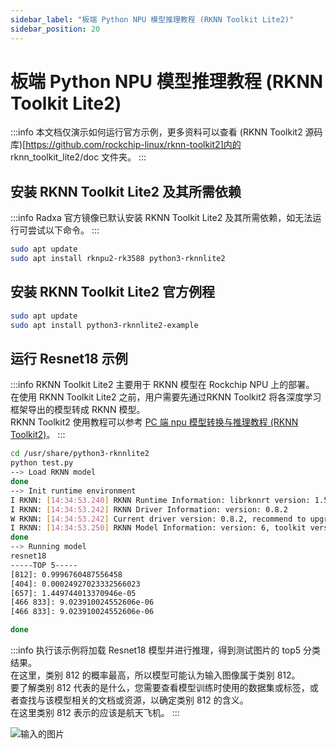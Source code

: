 ```yaml
---
sidebar_label: "板端 Python NPU 模型推理教程 (RKNN Toolkit Lite2)"
sidebar_position: 20
---
```


# 板端 Python NPU 模型推理教程 (RKNN Toolkit Lite2)

:::info
本文档仅演示如何运行官方示例，更多资料可以查看 (RKNN Toolkit2 源码库)[https://github.com/rockchip-linux/rknn-toolkit2]内的 rknn_toolkit_lite2/doc 文件夹。
:::

## 安装 RKNN Toolkit Lite2 及其所需依赖

:::info
Radxa 官方镜像已默认安装 RKNN Toolkit Lite2 及其所需依赖，如无法运行可尝试以下命令。
:::

```bash
sudo apt update
sudo apt install rknpu2-rk3588 python3-rknnlite2
```

## 安装 RKNN Toolkit Lite2 官方例程

```bash
sudo apt update
sudo apt install python3-rknnlite2-example
```

## 运行 Resnet18 示例

:::info
RKNN Toolkit Lite2 主要用于 RKNN 模型在 Rockchip NPU 上的部署。  
在使用 RKNN Toolkit Lite2 之前，用户需要先通过RKNN Toolkit2 将各深度学习框架导出的模型转成 RKNN 模型。  
RKNN Toolkit2 使用教程可以参考 [PC 端 npu 模型转换与推理教程 (RKNN Toolkit2)](./rknn-toolkit2)。
:::

```bash
cd /usr/share/python3-rknnlite2
python test.py
--> Load RKNN model
done
--> Init runtime environment
I RKNN: [14:34:53.240] RKNN Runtime Information: librknnrt version: 1.5.2 (c6b7b351a@2023-08-23T15:28:22)
I RKNN: [14:34:53.242] RKNN Driver Information: version: 0.8.2
W RKNN: [14:34:53.242] Current driver version: 0.8.2, recommend to upgrade the driver to the new version: >= 0.8.8
I RKNN: [14:34:53.250] RKNN Model Information: version: 6, toolkit version: 1.5.2-source_code(compiler version: 1.5.2 (71720f3fc@2023-08-21T09:35:42)), target: RKNPU v2, target platform: rk3588, framework name: PyTorch, framework layout: NCHW, model inference type: static_shape
done
--> Running model
resnet18
-----TOP 5-----
[812]: 0.9996760487556458
[404]: 0.00024927023332566023
[657]: 1.449744013370946e-05
[466 833]: 9.023910024552606e-06
[466 833]: 9.023910024552606e-06

done
```

:::info
执行该示例将加载 Resnet18 模型并进行推理，得到测试图片的 top5 分类结果。  
在这里，类别 812 的概率最高，所以模型可能认为输入图像属于类别 812。  
要了解类别 812 代表的是什么，您需要查看模型训练时使用的数据集或标签，或者查找与该模型相关的文档或资源，以确定类别 812 的含义。  
在这里类别 812 表示的应该是航天飞机。
:::

![输入的图片](/img/general-tutorial/rknn/space_shuttle_224.webp)
